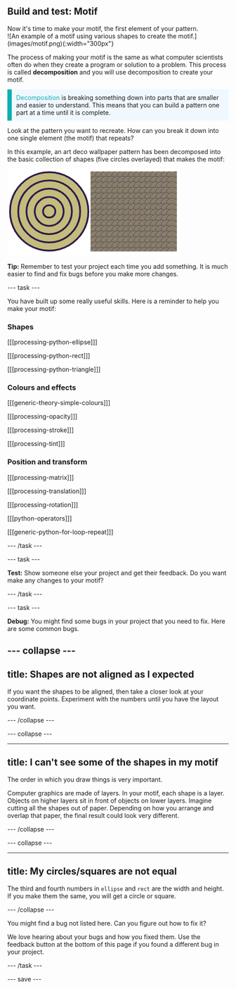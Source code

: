 ## Build and test: Motif

<div style="display: flex; flex-wrap: wrap">
<div style="flex-basis: 200px; flex-grow: 1; margin-right: 15px;">
Now it's time to make your motif, the first element of your pattern.
</div>
<div>
![An example of a motif using various shapes to create the motif.](images/motif.png){:width="300px"}
</div>
</div>

The process of making your motif is the same as what computer scientists often do when they create a program or solution to a problem. This process is called **decomposition** and you will use decomposition to create your motif.

<p style="border-left: solid; border-width:10px; border-color: #0faeb0; background-color: aliceblue; padding: 10px;"><span style="color: #0faeb0">Decomposition</span> is breaking something down into parts that are smaller and easier to understand. This means that you can build a pattern one part at a time until it is complete.</p>

Look at the pattern you want to recreate. How can you break it down into one single element (the motif) that repeats?

In this example, an art deco wallpaper pattern has been decomposed into the basic collection of shapes (five circles overlayed) that makes the motif:

![A single five circle motif next to an image of the art deco complete pattern with many copies of the motif.](images/motif-pattern.png)

**Tip:** Remember to test your project each time you add something. It is much easier to find and fix bugs before you make more changes.

--- task ---

You have built up some really useful skills. Here is a reminder to help you make your motif:

### Shapes

[[[processing-python-ellipse]]]

[[[processing-python-rect]]]

[[[processing-python-triangle]]]

### Colours and effects

[[[generic-theory-simple-colours]]]

[[[processing-opacity]]]

[[[processing-stroke]]]

[[[processing-tint]]]

### Position and transform

[[[processing-matrix]]]

[[[processing-translation]]]

[[[processing-rotation]]]

[[[python-operators]]]

[[[generic-python-for-loop-repeat]]]

--- /task ---

--- task ---

**Test:** Show someone else your project and get their feedback. Do you want make any changes to your motif? 

--- /task ---

--- task ---

**Debug:** You might find some bugs in your project that you need to fix. Here are some common bugs.

--- collapse ---
---
title: Shapes are not aligned as I expected
---

If you want the shapes to be aligned, then take a closer look at your coordinate points. Experiment with the numbers until you have the layout you want. 

--- /collapse ---

--- collapse ---

---
title: I can't see some of the shapes in my motif
---

The order in which you draw things is very important.

Computer graphics are made of layers. In your motif, each shape is a layer. Objects on higher layers sit in front of objects on lower layers. Imagine cutting all the shapes out of paper. Depending on how you arrange and overlap that paper, the final result could look very different.

--- /collapse ---

--- collapse ---

---
title: My circles/squares are not equal
---

The third and fourth numbers in `ellipse` and `rect` are the width and height. If you make them the same, you will get a circle or square. 

--- /collapse ---

You might find a bug not listed here. Can you figure out how to fix it?

We love hearing about your bugs and how you fixed them. Use the feedback button at the bottom of this page if you found a different bug in your project.

--- /task ---

--- save ---
